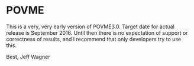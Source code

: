 # POVME

This is a very, very early version of POVME3.0. Target date for actual release is September 2016. Until then there is no expectation of support or correctness of results, and I recommend that only developers try to use this.

Best,
Jeff Wagner
